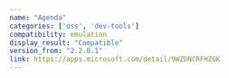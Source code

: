 ```yaml
---
name: "Agenda"
categories: ['oss', 'dev-tools']
compatibility: emulation
display_result: "Compatible"
version_from: "2.2.0.1"
link: https://apps.microsoft.com/detail/9WZDNCRFHZGK
---
```

